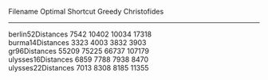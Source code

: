 Filename            Optimal  Shortcut  Greedy  Christofides
------------------  -------  --------  ------  ------------
berlin52Distances   7542     10402     10034   17318       
burma14Distances    3323     4003      3832    3903        
gr96Distances       55209    75225     66737   107179      
ulysses16Distances  6859     7788      7938    8470        
ulysses22Distances  7013     8308      8185    11355       
